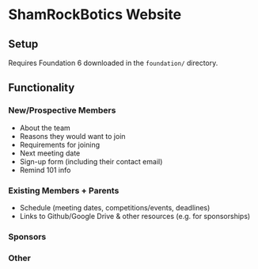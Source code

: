 # ShamRockBotics Website

## Setup

Requires Foundation 6 downloaded in the `foundation/` directory.

## Functionality

### New/Prospective Members

* About the team
* Reasons they would want to join
* Requirements for joining
* Next meeting date
* Sign-up form (including their contact email)
* Remind 101 info

### Existing Members + Parents

* Schedule (meeting dates, competitions/events, deadlines)
* Links to Github/Google Drive & other resources (e.g. for sponsorships)

### Sponsors

### Other

